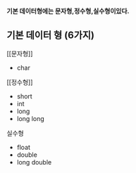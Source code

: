 **기본 데이터형에는 문자형,정수형,실수형이있다.**


## 기본 데이터 형 (6가지) ##

[[문자형]]
- char

[[정수형]]
- short
- int
 - long
 - long long

실수형
 - float
- double
- long double